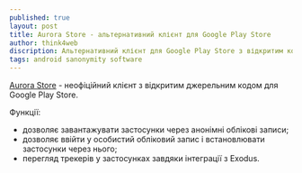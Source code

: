 ```yaml
---
published: true
layout: post
title: Aurora Store - альтернативний клієнт для Google Play Store
author: think4web
discription: Альтернативний клієнт для Google Play Store з відкритим кодом що дозволяє завантажувати застосунки анонімно або через свій обліковий запис та переглядати трекери у застосункаї.
tags: android sanonymity software
---
```


[Aurora Store](https://f-droid.org/en/packages/com.aurora.store/) - неофіційний клієнт з відкритим джерельним кодом для Google Play Store.

Функції:
- дозволяє завантажувати застосунки через анонімні облікові записи;
- дозволяє ввійти у особистий обліковий запис і встановлювати застосунки через нього;
- перегляд трекерів у застосунках завдяки інтеграції з Exodus.
